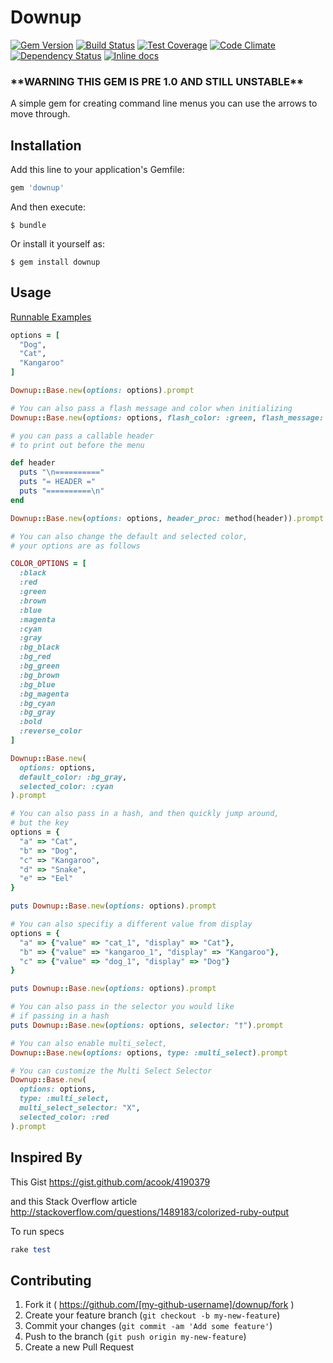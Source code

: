 # Downup

[![Gem Version](https://badge.fury.io/rb/downup.svg)](http://badge.fury.io/rb/downup) [![Build Status](https://travis-ci.org/presidentJFK/downup.svg?branch=master)](https://travis-ci.org/presidentJFK/downup) [![Test Coverage](https://codeclimate.com/github/presidentJFK/downup/badges/coverage.svg)](https://codeclimate.com/github/presidentJFK/downup/coverage) [![Code Climate](https://codeclimate.com/github/presidentJFK/downup/badges/gpa.svg)](https://codeclimate.com/github/presidentJFK/downup) [![Dependency Status](https://gemnasium.com/presidentJFK/downup.svg)](https://gemnasium.com/presidentJFK/downup) [![Inline docs](http://inch-ci.org/github/presidentJFK/downup.svg?branch=master)](http://inch-ci.org/github/presidentJFK/downup)

### \*\*WARNING THIS GEM IS PRE 1.0 AND STILL UNSTABLE\*\*

A simple gem for creating command line menus you can use the arrows
to move through.

## Installation

Add this line to your application's Gemfile:

```ruby
gem 'downup'
```

And then execute:

    $ bundle

Or install it yourself as:

    $ gem install downup

## Usage

[Runnable Examples](examples/basic.rb)

```ruby
options = [
  "Dog",
  "Cat",
  "Kangaroo"
]

Downup::Base.new(options: options).prompt

# You can also pass a flash message and color when initializing
Downup::Base.new(options: options, flash_color: :green, flash_message: "Animals: \n").prompt

# you can pass a callable header
# to print out before the menu

def header
  puts "\n=========="
  puts "= HEADER ="
  puts "==========\n"
end

Downup::Base.new(options: options, header_proc: method(header)).prompt

# You can also change the default and selected color,
# your options are as follows

COLOR_OPTIONS = [
  :black
  :red
  :green
  :brown
  :blue
  :magenta
  :cyan
  :gray
  :bg_black
  :bg_red
  :bg_green
  :bg_brown
  :bg_blue
  :bg_magenta
  :bg_cyan
  :bg_gray
  :bold
  :reverse_color
]

Downup::Base.new(
  options: options,
  default_color: :bg_gray,
  selected_color: :cyan
).prompt

# You can also pass in a hash, and then quickly jump around,
# but the key
options = {
  "a" => "Cat",
  "b" => "Dog",
  "c" => "Kangaroo",
  "d" => "Snake",
  "e" => "Eel"
}

puts Downup::Base.new(options: options).prompt

# You can also specifiy a different value from display
options = {
  "a" => {"value" => "cat_1", "display" => "Cat"},
  "b" => {"value" => "kangaroo_1", "display" => "Kangaroo"},
  "c" => {"value" => "dog_1", "display" => "Dog"}
}

puts Downup::Base.new(options: options).prompt

# You can also pass in the selector you would like
# if passing in a hash
puts Downup::Base.new(options: options, selector: "†").prompt

# You can also enable multi_select,
Downup::Base.new(options: options, type: :multi_select).prompt

# You can customize the Multi Select Selector
Downup::Base.new(
  options: options,
  type: :multi_select,
  multi_select_selector: "X",
  selected_color: :red
).prompt
```

## Inspired By

This Gist
https://gist.github.com/acook/4190379

and this Stack Overflow article
http://stackoverflow.com/questions/1489183/colorized-ruby-output

To run specs

```ruby
rake test
```

## Contributing

1. Fork it ( https://github.com/[my-github-username]/downup/fork )
2. Create your feature branch (`git checkout -b my-new-feature`)
3. Commit your changes (`git commit -am 'Add some feature'`)
4. Push to the branch (`git push origin my-new-feature`)
5. Create a new Pull Request
